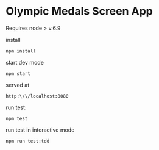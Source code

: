 # Olympic Medals Screen App
Requires node > v.6.9

install

```npm install```

start dev mode

```npm start```

served at

```http:\/\/localhost:8080```

run test:

```npm test```

run test in interactive mode

```npm run test:tdd```
